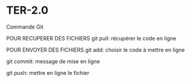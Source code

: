 # TER-2.0
Commande Git


POUR RECUPERER DES FICHIERS
git pull: récupérer le code en ligne

POUR ENVOYER DES FICHIERS
git add: choisir le code à mettre en ligne

git commit: message de mise en ligne

git push: mettre en ligne le fichier 
